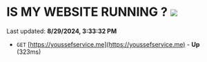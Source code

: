 # IS MY WEBSITE RUNNING ? [![](https://img.shields.io/static/v1?label=Sponsor&message=%E2%9D%A4&logo=GitHub&color=%23fe8e86)](https://github.com/sponsors/Youssef-Lehmam)

Last updated: **8/29/2024, 3:33:32 PM**

- `GET` [https://youssefservice.me](https://youssefservice.me) - **Up** (323ms)
